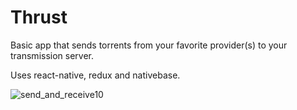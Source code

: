 # Thrust

Basic app that sends torrents from your favorite provider(s) to your transmission server.

Uses react-native, redux and nativebase.

![send_and_receive10](https://cloud.githubusercontent.com/assets/10952529/19407144/aa95c666-925e-11e6-8957-16bf747d7765.gif)
